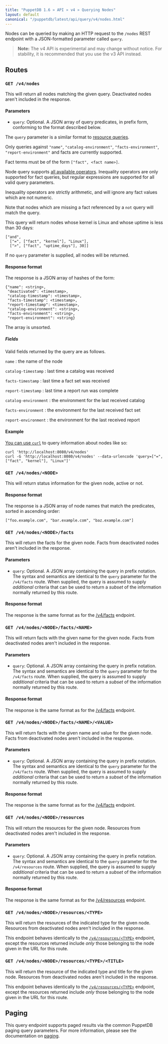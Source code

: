 ```yaml
---
title: "PuppetDB 1.6 » API » v4 » Querying Nodes"
layout: default
canonical: "/puppetdb/latest/api/query/v4/nodes.html"
---
```


[resource]: ./resources.html
[curl]: ../curl.html#using-curl-from-localhost-non-sslhttp
[paging]: ./paging.html

Nodes can be queried by making an HTTP request to the `/nodes` REST
endpoint with a JSON-formatted parameter called `query`.

> **Note:** The v4 API is experimental and may change without notice. For stability, it is recommended that you use the v3 API instead.

## Routes

### `GET /v4/nodes`

This will return all nodes matching the given query. Deactivated nodes
aren't included in the response.

#### Parameters

* `query`: Optional. A JSON array of query predicates, in prefix form,
  conforming to the format described below.

The `query` parameter is a similar format to [resource queries][resource].

Only queries against `"name"`, `"catalog-environment"`, `"facts-environment"`, `"report-environment"` and facts are currently supported.

Fact terms must be of the form `["fact", <fact name>]`.

Node query supports [all available operators](./operators.html). Inequality
operators are only supported for fact queries, but regular expressions are
supported for all valid query parameters.

Inequality operators are strictly arithmetic, and will ignore any fact values
which are not numeric.

Note that nodes which are missing a fact referenced by a `not` query will match
the query.

This query will return nodes whose kernel is Linux and whose uptime is less
than 30 days:

    ["and",
      ["=", ["fact", "kernel"], "Linux"],
      [">", ["fact", "uptime_days"], 30]]

If no `query` parameter is supplied, all nodes will be returned.

#### Response format

The response is a JSON array of hashes of the form:

    {"name": <string>,
     "deactivated": <timestamp>,
     "catalog-timestamp": <timestamp>,
     "facts-timestamp": <timestamp>,
     "report-timestamp": <timestamp>,
     "catalog-environment": <string>,
     "facts-environment": <string>,
     "report-environment": <string}

The array is unsorted.

##### Fields

Valid fields returned by the query are as follows.

`name`
: the name of the node

`catalog-timestamp`
: last time a catalog was received

`facts-timestamp`
: last time a fact set was received

`report-timestamp`
: last time a report run was complete

`catalog-environment`
: the environment for the last received catalog

`facts-environment`
: the environment for the last received fact set

`report-environment`
: the environment for the last received report

#### Example

[You can use `curl`][curl] to query information about nodes like so:

    curl 'http://localhost:8080/v4/nodes'
    curl -G 'http://localhost:8080/v4/nodes' --data-urlencode 'query=["=", ["fact", "kernel"], "Linux"]'

### `GET /v4/nodes/<NODE>`

This will return status information for the given node, active or
not.

#### Response format

The response is a JSON array of node names that match the predicates, sorted
in ascending order:

`["foo.example.com", "bar.example.com", "baz.example.com"]`

### `GET /v4/nodes/<NODE>/facts`

This will return the facts for the given node. Facts from deactivated
nodes aren't included in the response.

#### Parameters

* `query`: Optional. A JSON array containing the query in prefix
  notation. The syntax and semantics are identical to the `query`
  parameter for the `/v4/facts` route. When supplied, the query is
  assumed to supply _additional_ criteria that can be used to return a
  _subset_ of the information normally returned by this route.

#### Response format

The response is the same format as for the [/v4/facts](./facts.html)
endpoint.

### `GET /v4/nodes/<NODE>/facts/<NAME>`

This will return facts with the given name for the given node. Facts
from deactivated nodes aren't included in the response.

#### Parameters

* `query`: Optional. A JSON array containing the query in prefix
  notation. The syntax and semantics are identical to the `query`
  parameter for the `/v4/facts` route. When supplied, the query is
  assumed to supply _additional_ criteria that can be used to return a
  _subset_ of the information normally returned by this route.

#### Response format

The response is the same format as for the [/v4/facts](./facts.html)
endpoint.


### `GET /v4/nodes/<NODE>/facts/<NAME>/<VALUE>`

This will return facts with the given name and value for the given
node. Facts from deactivated nodes aren't included in the
response.

#### Parameters

* `query`: Optional. A JSON array containing the query in prefix
  notation. The syntax and semantics are identical to the `query`
  parameter for the `/v4/facts` route. When supplied, the query is
  assumed to supply _additional_ criteria that can be used to return a
  _subset_ of the information normally returned by this route.

#### Response format

The response is the same format as for the [/v4/facts](./facts.html)
endpoint.

### `GET /v4/nodes/<NODE>/resources`

This will return the resources for the given node. Resources from
deactivated nodes aren't included in the response.

#### Parameters

* `query`: Optional. A JSON array containing the query in prefix
  notation. The syntax and semantics are identical to the `query`
  parameter for the `/v4/resources` route. When supplied, the query is
  assumed to supply _additional_ criteria that can be used to return a
  _subset_ of the information normally returned by this route.

#### Response format

The response is the same format as for the [/v4/resources][resource]
endpoint.

### `GET /v4/nodes/<NODE>/resources/<TYPE>`

This will return the resources of the indicated type for the given
node. Resources from deactivated nodes aren't included in the
response.

This endpoint behaves identically to the
[`/v4/resources/<TYPE>`][resource] endpoint, except the resources
returned include _only_ those belonging to the node given in the URL
for this route.

### `GET /v4/nodes/<NODE>/resources/<TYPE>/<TITLE>`

This will return the resource of the indicated type and title for the
given node. Resources from deactivated nodes aren't included in the
response.

This endpoint behaves identically to the
[`/v4/resources/<TYPE>`][resource] endpoint, except the resources
returned include _only_ those belonging to the node given in the URL
for this route.

## Paging

This query endpoint supports paged results via the common PuppetDB paging
query parameters.  For more information, please see the documentation
on [paging][paging].

